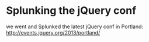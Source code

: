 Splunking the jQuery conf
=====================

we went and Splunked the latest jQuery conf in Portland: http://events.jquery.org/2013/portland/
